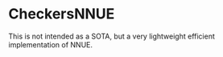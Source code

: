 # CheckersNNUE
This is not intended as a SOTA, but a very lightweight efficient implementation of NNUE.
